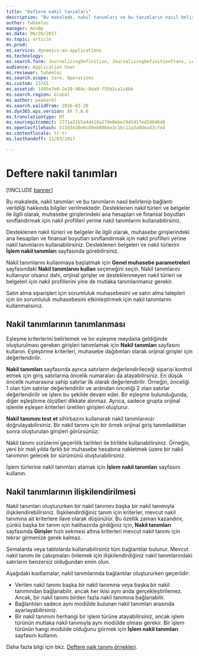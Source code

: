 ```yaml
---
title: "Deftere nakil tanımları"
description: "Bu makalede, nakil tanımları ve bu tanımların nasıl belirlenip bağlantı verildiği hakkında bilgiler verilmektedir. Desteklenen nakil türleri ve belgeler ile ilgili olarak, muhasebe girişlerindeki ana hesapları ve finansal boyutları sınıflandırmak için nakil profilleri yerine nakil tanımlarını kullanabilirsiniz."
author: twheeloc
manager: AnnBe
ms.date: 06/20/2017
ms.topic: article
ms.prod: 
ms.service: dynamics-ax-applications
ms.technology: 
ms.search.form: JournalizingDefinition, JournalizingDefinitionTrans, LedgerParameters
audience: Application User
ms.reviewer: twheeloc
ms.search.scope: Core, Operations
ms.custom: 15741
ms.assetid: 1495e7e0-2e39-464c-8da9-f55b1ca1c6bb
ms.search.region: Global
ms.author: peakerbl
ms.search.validFrom: 2016-02-28
ms.dyn365.ops.version: AX 7.0.0
ms.translationtype: HT
ms.sourcegitcommit: 2771a31b5a4d418a27de0ebe1945d1fed2d8d6d6
ms.openlocfilehash: 513d3e20e0c89eb0064e3c1bc11a3a8dea43cfe4
ms.contentlocale: tr-tr
ms.lasthandoff: 11/03/2017

---
```


# <a name="posting-definitions"></a>Deftere nakil tanımları

[!INCLUDE [banner](../includes/banner.md)]

Bu makalede, nakil tanımları ve bu tanımların nasıl belirlenip bağlantı verildiği hakkında bilgiler verilmektedir. Desteklenen nakil türleri ve belgeler ile ilgili olarak, muhasebe girişlerindeki ana hesapları ve finansal boyutları sınıflandırmak için nakil profilleri yerine nakil tanımlarını kullanabilirsiniz.

Desteklenen nakil türleri ve belgeler ile ilgili olarak, muhasebe girişlerindeki ana hesapları ve finansal boyutları sınıflandırmak için nakil profilleri yerine nakil tanımlarını kullanabilirsiniz. Desteklenen belgeleri ve nakil türlerini **İşlem nakil tanımları** sayfasında görebilirsiniz. 

Nakil tanımlarını kullanmaya başlatmak için **Genel muhasebe parametreleri** sayfasındaki **Nakil tanımlarını kullan** seçeneğini seçin. Nakil tanımlarını kullanıyor olsanız dahi, orijinal girişler ve desteklenmeyen nakil türleri ve belgeleri için nakil profillerini yine de mutlaka tanımlanmanız gerekir. 

Satın alma siparişleri için sorumluluk muhasebesini ve satın alma talepleri için ön sorumluluk muhasebesini etkinleştirmek için nakil tanımlarını kullanmalısınız.

## <a name="defining-posting-definitions"></a>Nakil tanımlarının tanımlanması
Eşleşme kriterlerini belirlemek ve bir eşleşme meydana geldiğinde oluşturulması gereken girişleri tanımlamak için **Nakil tanımları** sayfasını kullanın. Eşleştirme kriterleri, muhasebe dağıtımları olarak orijinal girişler için değerlendirilir. 

**Nakil tanımları** sayfasında ayrıca satırların değerlendirileceği siparişi kontrol etmek için giriş satırlarına öncelik numaraları da atayabilirsiniz. En düşük öncelik numarasına sahip satırlar ilk olarak değerlendirilir. Örneğin, önceliği 1 olan tüm satırlar değerlendirilir ve ardından önceliği 2 olan satırlar değerlendirilir ve işlem bu şekilde devam eder. Bir eşleşme bulunduğunda, diğer eşleştirme ölçütleri dikkate alınmaz. Ayrıca, sadece grupta orijinal işlemle eşleşen kriterleri üretilen girişleri oluşturur. 

**Nakil tanımını test et** sihirbazını kullanarak nakil tanımlarınızı doğrulayabilirsiniz. Bir nakil tanımı için bir örnek orijinal giriş tanımladıktan sonra oluşturulan girişleri görürsünüz. 

Nakil tanımı sürülerini geçerlilik tarihleri ile birlikte kullanabilirsiniz. Örneğin, yeni bir mali yılda farklı bir muhasebe hesabına nakletmek üzere bir nakil tanımının gelecek bir sürümünü oluşturabilirsiniz. 

İşlem türlerine nakil tanımları atamak için **İşlem nakil tanımları** sayfasını kullanın.

## <a name="linking-posting-definitions"></a>Nakil tanımlarının ilişkilendirilmesi
Nakil tanımları oluştururken bir nakil tanımını başka bir nakil tanımıyla ilişkilendirebilirsiniz. İlişkilendirdiğiniz tanım için kriterler, mevcut nakil tanımına ait kriterlere ilave olarak düşünülür. Bu özellik zaman kazandırır, çünkü başka bir tanım için halihazırda girdiğiniz için, **Nakil tanımları** sayfasında **Girişler** hızlı sekmesi altına kriterleri mevcut nakil tanımı için tekrar girmenize gerek kalmaz. 

Şemalarda veya tablolarda kullanabilirsiniz tüm bağlantılar bulunur. Mevcut nakil tanımı ile çakışmaları önlemek için ilişkilendirdiğiniz nakil tanımlarındaki satırların benzersiz olduğundan emin olun. 

Aşağıdaki kısıtlamalar, nakil tanımlarında bağlantılar oluştururken geçerlidir:

-   Verilen nakil tanımı başka bir nakil tanımına veya başka bir nakil tanımından bağlanabilir, ancak her ikisi aynı anda gerçekleştirilemez. Ancak, bir nakil tanımı birden fazla nakil tanımına bağlanabilir.
-   Bağlantıları sadece aynı modülde bulunan nakil tanımları arasında ayarlayabilirsiniz.
-   Bir nakil tanımını herhangi bir işlem türüne atayabilirsiniz, ancak işlem türünün mutlaka nakil tanımıyla aynı modülde olması gerekir. Bir işlem türünün hangi modülde olduğunu görmek için **İşlem nakil tanımları** sayfasını kullanın.


Daha fazla bilgi için bkz. [Deftere naik tanımı örnekleri](example-posting-definitions.md). 




